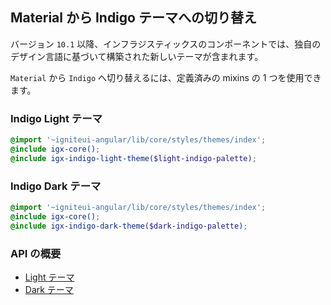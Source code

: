 ## Material から Indigo テーマへの切り替え
バージョン `10.1` 以降、インフラジスティックスのコンポーネントでは、独自のデザイン言語に基づいて構築された新しいテーマが含まれます。
 
`Material` から `Indigo` へ切り替えるには、定義済みの mixins の 1 つを使用できます。

### Indigo Light テーマ
```scss
@import '~igniteui-angular/lib/core/styles/themes/index';
@include igx-core();
@include igx-indigo-light-theme($light-indigo-palette);
```

### Indigo Dark テーマ
```scss
@import '~igniteui-angular/lib/core/styles/themes/index';
@include igx-core();
@include igx-indigo-dark-theme($dark-indigo-palette);
```

### API の概要
* [Light テーマ]({environment:sassApiUrl}/index.html#mixin-igx-indigo-light-theme)
* [Dark テーマ]({environment:sassApiUrl}/index.html#mixin-igx-indigo-dark-theme)
